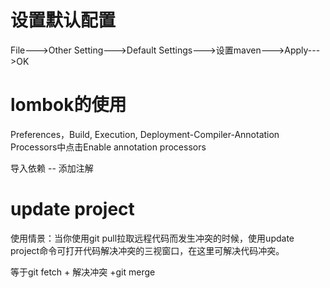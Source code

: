 # 设置默认配置

File--->Other Setting--->Default Settings--->设置maven--->Apply--->OK

# lombok的使用

Preferences，Build, Execution, Deployment-Compiler-Annotation Processors中点击Enable annotation processors

导入依赖 -- 添加注解

# update project

使用情景：当你使用git pull拉取远程代码而发生冲突的时候，使用update project命令可打开代码解决冲突的三视窗口，在这里可解决代码冲突。

等于git fetch + 解决冲突 +git merge